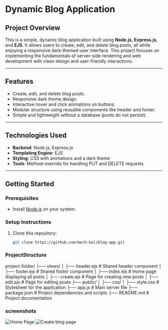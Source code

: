 # Dynamic Blog Application

## Project Overview
This is a simple, dynamic blog application built using **Node.js**, **Express.js**, and **EJS**. It allows users to create, edit, and delete blog posts, all while enjoying a responsive dark-themed user interface. This project focuses on implementing the fundamentals of server-side rendering and web development with clean design and user-friendly interactions.

---

## Features
- Create, edit, and delete blog posts.
- Responsive dark theme design.
- Interactive hover and click animations on buttons.
- Modular structure using reusable components like header and footer.
- Simple and lightweight without a database (posts do not persist).

---

## Technologies Used
- **Backend**: Node.js, Express.js
- **Templating Engine**: EJS
- **Styling**: CSS with animations and a dark theme
- **Tools**: Method-override for handling PUT and DELETE requests

---

## Getting Started

### Prerequisites
- Install [Node.js](https://nodejs.org/) on your system.

### Setup Instructions
1. Clone this repository:
   ```bash
   git clone https://github.com/mech-kal/blog-app.git


### ProjectStructure
project-folder/
├── views/
│   ├── header.ejs       # Shared header component
│   ├── footer.ejs       # Shared footer component
│   ├── index.ejs        # Home page displaying all posts
│   ├── create.ejs       # Page for creating new posts
│   ├── edit.ejs         # Page for editing posts
├── public/
│   ├── css/
│       ├── style.css    # Stylesheet for the application
├── app.js               # Main server file
├── package.json         # Project dependencies and scripts
├── README.md            # Project documentation


### screenshots
![Home Page](./Public/images/homepage.jpg)
![Create blog page](./Public/images/create%20%20blog.jpg)


